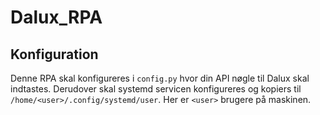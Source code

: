 # Dalux_RPA
## Konfiguration
Denne RPA skal konfigureres i `config.py` hvor din API nøgle til Dalux skal indtastes. Derudover skal systemd servicen konfigureres og kopiers til `/home/<user>/.config/systemd/user`. Her er `<user>` brugere på maskinen.
